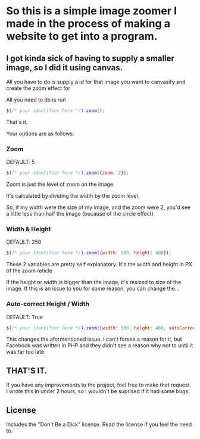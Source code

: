 # So this is a simple image zoomer I made in the process of making a website to get into a program.
## I got kinda sick of having to supply a smaller image, so I did it using canvas.
All you have to do is supply a id for that image you want to canvasify and create the zoom effect for

All you need to do is run 

```javascript
$(/* your identifier here */).zoom();
```

That's it.

Your options are as follows: 

### Zoom

DEFAULT: 5

```javascript
$(/* your identifier here */).zoom({zoom: 2});
```
Zoom is just the level of zoom on the image.

It's calculated by dividing the width by the zoom level. 

So, if my width were the size of my image, and the zoom were 2, you'd see a little less than half the image (because of the circle effect)

### Width & Height

DEFAULT: 250

```javascript
$(/* your identifier here */).zoom({width: 500, height: 400});
```

These 2 variables are pretty self explanatory. It's the width and height in PX of the zoom reticle

If the height or width is bigger than the image, it's resized to size of the image. If this is an issue to you for some reason, you can change the...

### Auto-correct Height / Width 

DEFAULT: True

```javascript
$(/* your identifier here */).zoom({width: 500, height: 400, autoCorrect: false});
```

This changes the aformentioned issue. I can't forsee a reason for it, but Facebook was written in PHP and they didn't see a reason why not to until it was far too late.

## THAT'S IT. 

If you have any improvements to the project, feel free to make that request. I wrote this in under 2 hours, so I wouldn't be suprised if it had some bugs.

## License

Includes the "Don't Be a Dick" license. Read the license if you feel the need to.
